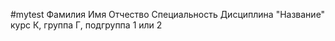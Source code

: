 #mytest
Фамилия
Имя
Отчество
Специальность
Дисциплина "Название"
курс К, группа Г, подгруппа 1 или 2
